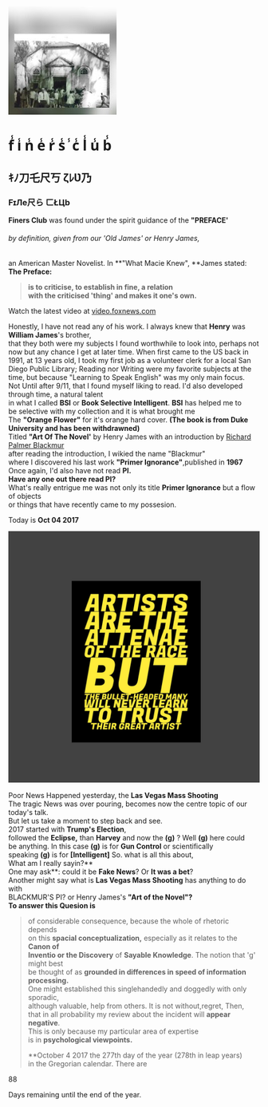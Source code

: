 ![](/assets/1481229413215.jpg)

# f̾ i̾ n̾ e̾ r̾ s̾ ̾ c̾ l̾ u̾ b̾

## ｷﾉ刀乇尺丂 ζﾚƲ乃

### FɪЛe尺ら ㄈŁЦb

**Finers Club** was found under the spirit guidance of the **"PREFACE'**

###### by definition, given from our 'Old James' or Henry James,

an American Master Novelist. In **"What Macie Knew", **James stated:  
**The Preface:**

> **is to criticise, to establish in fine, a relation  
>     with the criticised 'thing' and makes it one's own.**
<script type="text/javascript" src="http://video.foxnews.com/v/embed.js?id=5601940104001&w=466&h=263"></script><noscript>Watch the latest video at <a href="http://video.foxnews.com">video.foxnews.com</a></noscript>
Honestly, I have not read any of his work. I always knew that **Henry** was **William James**'s brother,  
 that they both were my subjects I found worthwhile to look into, perhaps not now but any chance I get at later time. When first came to the US back in 1991, at 13 years old, I took my first job as a volunteer clerk for a local San Diego Public Library; Reading nor Writing were my favorite subjects at the time, but because "Learning to Speak English" was my only main focus.  
  Not Until after 9/11, that I found myself liking to read. I'd also developed through time, a natural talent  
  in what I called **BSI** or **Book Selective Intelligent**. **BSI** has helped me to  
  be selective with my collection and it is what brought me  
  The **"Orange Flower"** for it's orange hard cover. **\(The book is from Duke University and has been withdrawned\)**  
  Titled **"Art Of The Novel'** by Henry James with an introduction by [Richard Palmer Blackmur](https://en.m.wikipedia.org/wiki/R._P._Blackmur)  
  after reading the introduction, I wikied the name "Blackmur"  
  where I discovered his last work **"Primer Ignorance"**,published in **1967**  
Once again, I'd also have not read **PI.**  
  **Have any one out there read PI?**  
What's really entrigue me was not only its title **Primer Ignorance** but a flow of objects  
or things that have recently came to my possesion.

Today is **Oct 04 2017**

![](/assets/PicsArt_10-07-11.50.10.jpg)

Poor News Happened yesterday, the **Las Vegas Mass Shooting**  
The tragic News was over pouring, becomes now the centre topic of our today's talk.  
 But let us take a moment to step back and see.  
 2017 started with **Trump's Election**,  
followed the **Eclipse,** than **Harvey** and now the **\(g\)** ? Well **\(g\)** here could  
be anything. In this case **\(g\)** is for **Gun Control** or scientifically  
speaking **\(g\)** is for **\[Intelligent\]** So. what is all this about,  
What am I really sayin?**  
One may ask**: could it be **Fake News**? Or **It was a bet**?  
  Another might say what is **Las Vegas Mass Shooting** has anything to do with  
 BLACKMUR'S PI? or Henry James's **"Art of the Novel"?**  
  **To answer this Quesion is**

> of considerable consequence, because the whole of rhetoric depends  
>       on this **spacial conceptualization,** especially as it relates to the **Canon of  
>         Inventio or the Discovery** of **Sayable Knowledge**. The notion that 'g' might best  
>        be thought of as **grounded in differences in speed of information processing.**  
>       One might established this singlehandedly and doggedly with only sporadic,  
>       although valuable, help from others. It is not without,regret, Then,  
>       that in all probability my review about the incident will **appear negative**.  
>       This is only because my particular area of expertise  
>     is in **psychological viewpoints.**
>
> \*\*October 4 2017 the 277th day of the year \(278th in leap years\)  
> in the Gregorian calendar. There are

88

Days remaining until the end of the year.

